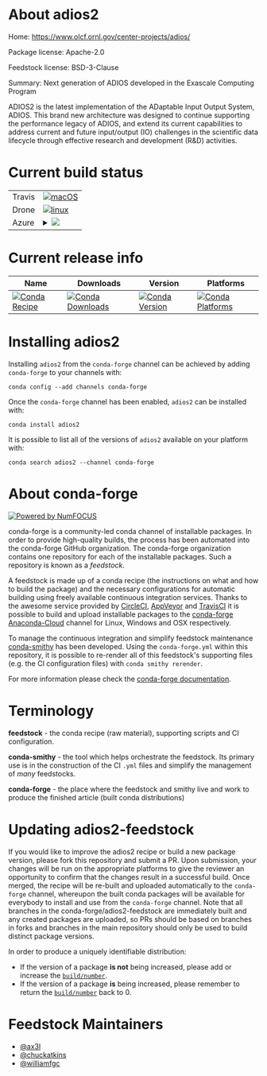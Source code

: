 About adios2
============

Home: https://www.olcf.ornl.gov/center-projects/adios/

Package license: Apache-2.0

Feedstock license: BSD-3-Clause

Summary: Next generation of ADIOS developed in the Exascale Computing Program

ADIOS2 is the latest implementation of the ADaptable Input Output System,
ADIOS. This brand new architecture was designed to continue supporting the
performance legacy of ADIOS, and extend its current capabilities to address
current and future input/output (IO) challenges in the scientific data
lifecycle through effective research and development (R&D) activities.


Current build status
====================


<table><tr>
    <td>Travis</td>
    <td>
      <a href="https://travis-ci.com/conda-forge/adios2-feedstock">
        <img alt="macOS" src="https://img.shields.io/travis/com/conda-forge/adios2-feedstock/master.svg?label=macOS">
      </a>
    </td>
  </tr><tr>
    <td>Drone</td>
    <td>
      <a href="https://cloud.drone.io/conda-forge/adios2-feedstock">
        <img alt="linux" src="https://img.shields.io/drone/build/conda-forge/adios2-feedstock/master.svg?label=Linux">
      </a>
    </td>
  </tr>
    
  <tr>
    <td>Azure</td>
    <td>
      <details>
        <summary>
          <a href="https://dev.azure.com/conda-forge/feedstock-builds/_build/latest?definitionId=7026&branchName=master">
            <img src="https://dev.azure.com/conda-forge/feedstock-builds/_apis/build/status/adios2-feedstock?branchName=master">
          </a>
        </summary>
        <table>
          <thead><tr><th>Variant</th><th>Status</th></tr></thead>
          <tbody><tr>
              <td>linux_64_mpimpichpython3.6.____cpythonpython_implcpythontarget_platformlinux-64</td>
              <td>
                <a href="https://dev.azure.com/conda-forge/feedstock-builds/_build/latest?definitionId=7026&branchName=master">
                  <img src="https://dev.azure.com/conda-forge/feedstock-builds/_apis/build/status/adios2-feedstock?branchName=master&jobName=linux&configuration=linux_64_mpimpichpython3.6.____cpythonpython_implcpythontarget_platformlinux-64" alt="variant">
                </a>
              </td>
            </tr><tr>
              <td>linux_64_mpimpichpython3.7.____cpythonpython_implcpythontarget_platformlinux-64</td>
              <td>
                <a href="https://dev.azure.com/conda-forge/feedstock-builds/_build/latest?definitionId=7026&branchName=master">
                  <img src="https://dev.azure.com/conda-forge/feedstock-builds/_apis/build/status/adios2-feedstock?branchName=master&jobName=linux&configuration=linux_64_mpimpichpython3.7.____cpythonpython_implcpythontarget_platformlinux-64" alt="variant">
                </a>
              </td>
            </tr><tr>
              <td>linux_64_mpimpichpython3.8.____cpythonpython_implcpythontarget_platformlinux-64</td>
              <td>
                <a href="https://dev.azure.com/conda-forge/feedstock-builds/_build/latest?definitionId=7026&branchName=master">
                  <img src="https://dev.azure.com/conda-forge/feedstock-builds/_apis/build/status/adios2-feedstock?branchName=master&jobName=linux&configuration=linux_64_mpimpichpython3.8.____cpythonpython_implcpythontarget_platformlinux-64" alt="variant">
                </a>
              </td>
            </tr><tr>
              <td>linux_64_mpinompipython3.6.____cpythonpython_implcpythontarget_platformlinux-64</td>
              <td>
                <a href="https://dev.azure.com/conda-forge/feedstock-builds/_build/latest?definitionId=7026&branchName=master">
                  <img src="https://dev.azure.com/conda-forge/feedstock-builds/_apis/build/status/adios2-feedstock?branchName=master&jobName=linux&configuration=linux_64_mpinompipython3.6.____cpythonpython_implcpythontarget_platformlinux-64" alt="variant">
                </a>
              </td>
            </tr><tr>
              <td>linux_64_mpinompipython3.7.____cpythonpython_implcpythontarget_platformlinux-64</td>
              <td>
                <a href="https://dev.azure.com/conda-forge/feedstock-builds/_build/latest?definitionId=7026&branchName=master">
                  <img src="https://dev.azure.com/conda-forge/feedstock-builds/_apis/build/status/adios2-feedstock?branchName=master&jobName=linux&configuration=linux_64_mpinompipython3.7.____cpythonpython_implcpythontarget_platformlinux-64" alt="variant">
                </a>
              </td>
            </tr><tr>
              <td>linux_64_mpinompipython3.8.____cpythonpython_implcpythontarget_platformlinux-64</td>
              <td>
                <a href="https://dev.azure.com/conda-forge/feedstock-builds/_build/latest?definitionId=7026&branchName=master">
                  <img src="https://dev.azure.com/conda-forge/feedstock-builds/_apis/build/status/adios2-feedstock?branchName=master&jobName=linux&configuration=linux_64_mpinompipython3.8.____cpythonpython_implcpythontarget_platformlinux-64" alt="variant">
                </a>
              </td>
            </tr><tr>
              <td>linux_64_mpiopenmpipython3.6.____cpythonpython_implcpythontarget_platformlinux-64</td>
              <td>
                <a href="https://dev.azure.com/conda-forge/feedstock-builds/_build/latest?definitionId=7026&branchName=master">
                  <img src="https://dev.azure.com/conda-forge/feedstock-builds/_apis/build/status/adios2-feedstock?branchName=master&jobName=linux&configuration=linux_64_mpiopenmpipython3.6.____cpythonpython_implcpythontarget_platformlinux-64" alt="variant">
                </a>
              </td>
            </tr><tr>
              <td>linux_64_mpiopenmpipython3.7.____cpythonpython_implcpythontarget_platformlinux-64</td>
              <td>
                <a href="https://dev.azure.com/conda-forge/feedstock-builds/_build/latest?definitionId=7026&branchName=master">
                  <img src="https://dev.azure.com/conda-forge/feedstock-builds/_apis/build/status/adios2-feedstock?branchName=master&jobName=linux&configuration=linux_64_mpiopenmpipython3.7.____cpythonpython_implcpythontarget_platformlinux-64" alt="variant">
                </a>
              </td>
            </tr><tr>
              <td>linux_64_mpiopenmpipython3.8.____cpythonpython_implcpythontarget_platformlinux-64</td>
              <td>
                <a href="https://dev.azure.com/conda-forge/feedstock-builds/_build/latest?definitionId=7026&branchName=master">
                  <img src="https://dev.azure.com/conda-forge/feedstock-builds/_apis/build/status/adios2-feedstock?branchName=master&jobName=linux&configuration=linux_64_mpiopenmpipython3.8.____cpythonpython_implcpythontarget_platformlinux-64" alt="variant">
                </a>
              </td>
            </tr><tr>
              <td>linux_aarch64_mpimpichpython3.6.____cpythonpython_implcpythontarget_platformlinux-aarch64</td>
              <td>
                <a href="https://dev.azure.com/conda-forge/feedstock-builds/_build/latest?definitionId=7026&branchName=master">
                  <img src="https://dev.azure.com/conda-forge/feedstock-builds/_apis/build/status/adios2-feedstock?branchName=master&jobName=linux&configuration=linux_aarch64_mpimpichpython3.6.____cpythonpython_implcpythontarget_platformlinux-aarch64" alt="variant">
                </a>
              </td>
            </tr><tr>
              <td>linux_aarch64_mpimpichpython3.7.____cpythonpython_implcpythontarget_platformlinux-aarch64</td>
              <td>
                <a href="https://dev.azure.com/conda-forge/feedstock-builds/_build/latest?definitionId=7026&branchName=master">
                  <img src="https://dev.azure.com/conda-forge/feedstock-builds/_apis/build/status/adios2-feedstock?branchName=master&jobName=linux&configuration=linux_aarch64_mpimpichpython3.7.____cpythonpython_implcpythontarget_platformlinux-aarch64" alt="variant">
                </a>
              </td>
            </tr><tr>
              <td>linux_aarch64_mpimpichpython3.8.____cpythonpython_implcpythontarget_platformlinux-aarch64</td>
              <td>
                <a href="https://dev.azure.com/conda-forge/feedstock-builds/_build/latest?definitionId=7026&branchName=master">
                  <img src="https://dev.azure.com/conda-forge/feedstock-builds/_apis/build/status/adios2-feedstock?branchName=master&jobName=linux&configuration=linux_aarch64_mpimpichpython3.8.____cpythonpython_implcpythontarget_platformlinux-aarch64" alt="variant">
                </a>
              </td>
            </tr><tr>
              <td>linux_aarch64_mpinompipython3.6.____cpythonpython_implcpythontarget_platformlinux-aarch64</td>
              <td>
                <a href="https://dev.azure.com/conda-forge/feedstock-builds/_build/latest?definitionId=7026&branchName=master">
                  <img src="https://dev.azure.com/conda-forge/feedstock-builds/_apis/build/status/adios2-feedstock?branchName=master&jobName=linux&configuration=linux_aarch64_mpinompipython3.6.____cpythonpython_implcpythontarget_platformlinux-aarch64" alt="variant">
                </a>
              </td>
            </tr><tr>
              <td>linux_aarch64_mpinompipython3.7.____cpythonpython_implcpythontarget_platformlinux-aarch64</td>
              <td>
                <a href="https://dev.azure.com/conda-forge/feedstock-builds/_build/latest?definitionId=7026&branchName=master">
                  <img src="https://dev.azure.com/conda-forge/feedstock-builds/_apis/build/status/adios2-feedstock?branchName=master&jobName=linux&configuration=linux_aarch64_mpinompipython3.7.____cpythonpython_implcpythontarget_platformlinux-aarch64" alt="variant">
                </a>
              </td>
            </tr><tr>
              <td>linux_aarch64_mpinompipython3.8.____cpythonpython_implcpythontarget_platformlinux-aarch64</td>
              <td>
                <a href="https://dev.azure.com/conda-forge/feedstock-builds/_build/latest?definitionId=7026&branchName=master">
                  <img src="https://dev.azure.com/conda-forge/feedstock-builds/_apis/build/status/adios2-feedstock?branchName=master&jobName=linux&configuration=linux_aarch64_mpinompipython3.8.____cpythonpython_implcpythontarget_platformlinux-aarch64" alt="variant">
                </a>
              </td>
            </tr><tr>
              <td>linux_aarch64_mpiopenmpipython3.6.____cpythonpython_implcpythontarget_platformlinux-aarch64</td>
              <td>
                <a href="https://dev.azure.com/conda-forge/feedstock-builds/_build/latest?definitionId=7026&branchName=master">
                  <img src="https://dev.azure.com/conda-forge/feedstock-builds/_apis/build/status/adios2-feedstock?branchName=master&jobName=linux&configuration=linux_aarch64_mpiopenmpipython3.6.____cpythonpython_implcpythontarget_platformlinux-aarch64" alt="variant">
                </a>
              </td>
            </tr><tr>
              <td>linux_aarch64_mpiopenmpipython3.7.____cpythonpython_implcpythontarget_platformlinux-aarch64</td>
              <td>
                <a href="https://dev.azure.com/conda-forge/feedstock-builds/_build/latest?definitionId=7026&branchName=master">
                  <img src="https://dev.azure.com/conda-forge/feedstock-builds/_apis/build/status/adios2-feedstock?branchName=master&jobName=linux&configuration=linux_aarch64_mpiopenmpipython3.7.____cpythonpython_implcpythontarget_platformlinux-aarch64" alt="variant">
                </a>
              </td>
            </tr><tr>
              <td>linux_aarch64_mpiopenmpipython3.8.____cpythonpython_implcpythontarget_platformlinux-aarch64</td>
              <td>
                <a href="https://dev.azure.com/conda-forge/feedstock-builds/_build/latest?definitionId=7026&branchName=master">
                  <img src="https://dev.azure.com/conda-forge/feedstock-builds/_apis/build/status/adios2-feedstock?branchName=master&jobName=linux&configuration=linux_aarch64_mpiopenmpipython3.8.____cpythonpython_implcpythontarget_platformlinux-aarch64" alt="variant">
                </a>
              </td>
            </tr><tr>
              <td>linux_ppc64le_mpimpichpython3.6.____cpythonpython_implcpythontarget_platformlinux-ppc64le</td>
              <td>
                <a href="https://dev.azure.com/conda-forge/feedstock-builds/_build/latest?definitionId=7026&branchName=master">
                  <img src="https://dev.azure.com/conda-forge/feedstock-builds/_apis/build/status/adios2-feedstock?branchName=master&jobName=linux&configuration=linux_ppc64le_mpimpichpython3.6.____cpythonpython_implcpythontarget_platformlinux-ppc64le" alt="variant">
                </a>
              </td>
            </tr><tr>
              <td>linux_ppc64le_mpimpichpython3.7.____cpythonpython_implcpythontarget_platformlinux-ppc64le</td>
              <td>
                <a href="https://dev.azure.com/conda-forge/feedstock-builds/_build/latest?definitionId=7026&branchName=master">
                  <img src="https://dev.azure.com/conda-forge/feedstock-builds/_apis/build/status/adios2-feedstock?branchName=master&jobName=linux&configuration=linux_ppc64le_mpimpichpython3.7.____cpythonpython_implcpythontarget_platformlinux-ppc64le" alt="variant">
                </a>
              </td>
            </tr><tr>
              <td>linux_ppc64le_mpimpichpython3.8.____cpythonpython_implcpythontarget_platformlinux-ppc64le</td>
              <td>
                <a href="https://dev.azure.com/conda-forge/feedstock-builds/_build/latest?definitionId=7026&branchName=master">
                  <img src="https://dev.azure.com/conda-forge/feedstock-builds/_apis/build/status/adios2-feedstock?branchName=master&jobName=linux&configuration=linux_ppc64le_mpimpichpython3.8.____cpythonpython_implcpythontarget_platformlinux-ppc64le" alt="variant">
                </a>
              </td>
            </tr><tr>
              <td>linux_ppc64le_mpinompipython3.6.____cpythonpython_implcpythontarget_platformlinux-ppc64le</td>
              <td>
                <a href="https://dev.azure.com/conda-forge/feedstock-builds/_build/latest?definitionId=7026&branchName=master">
                  <img src="https://dev.azure.com/conda-forge/feedstock-builds/_apis/build/status/adios2-feedstock?branchName=master&jobName=linux&configuration=linux_ppc64le_mpinompipython3.6.____cpythonpython_implcpythontarget_platformlinux-ppc64le" alt="variant">
                </a>
              </td>
            </tr><tr>
              <td>linux_ppc64le_mpinompipython3.7.____cpythonpython_implcpythontarget_platformlinux-ppc64le</td>
              <td>
                <a href="https://dev.azure.com/conda-forge/feedstock-builds/_build/latest?definitionId=7026&branchName=master">
                  <img src="https://dev.azure.com/conda-forge/feedstock-builds/_apis/build/status/adios2-feedstock?branchName=master&jobName=linux&configuration=linux_ppc64le_mpinompipython3.7.____cpythonpython_implcpythontarget_platformlinux-ppc64le" alt="variant">
                </a>
              </td>
            </tr><tr>
              <td>linux_ppc64le_mpinompipython3.8.____cpythonpython_implcpythontarget_platformlinux-ppc64le</td>
              <td>
                <a href="https://dev.azure.com/conda-forge/feedstock-builds/_build/latest?definitionId=7026&branchName=master">
                  <img src="https://dev.azure.com/conda-forge/feedstock-builds/_apis/build/status/adios2-feedstock?branchName=master&jobName=linux&configuration=linux_ppc64le_mpinompipython3.8.____cpythonpython_implcpythontarget_platformlinux-ppc64le" alt="variant">
                </a>
              </td>
            </tr><tr>
              <td>linux_ppc64le_mpiopenmpipython3.6.____cpythonpython_implcpythontarget_platformlinux-ppc64le</td>
              <td>
                <a href="https://dev.azure.com/conda-forge/feedstock-builds/_build/latest?definitionId=7026&branchName=master">
                  <img src="https://dev.azure.com/conda-forge/feedstock-builds/_apis/build/status/adios2-feedstock?branchName=master&jobName=linux&configuration=linux_ppc64le_mpiopenmpipython3.6.____cpythonpython_implcpythontarget_platformlinux-ppc64le" alt="variant">
                </a>
              </td>
            </tr><tr>
              <td>linux_ppc64le_mpiopenmpipython3.7.____cpythonpython_implcpythontarget_platformlinux-ppc64le</td>
              <td>
                <a href="https://dev.azure.com/conda-forge/feedstock-builds/_build/latest?definitionId=7026&branchName=master">
                  <img src="https://dev.azure.com/conda-forge/feedstock-builds/_apis/build/status/adios2-feedstock?branchName=master&jobName=linux&configuration=linux_ppc64le_mpiopenmpipython3.7.____cpythonpython_implcpythontarget_platformlinux-ppc64le" alt="variant">
                </a>
              </td>
            </tr><tr>
              <td>linux_ppc64le_mpiopenmpipython3.8.____cpythonpython_implcpythontarget_platformlinux-ppc64le</td>
              <td>
                <a href="https://dev.azure.com/conda-forge/feedstock-builds/_build/latest?definitionId=7026&branchName=master">
                  <img src="https://dev.azure.com/conda-forge/feedstock-builds/_apis/build/status/adios2-feedstock?branchName=master&jobName=linux&configuration=linux_ppc64le_mpiopenmpipython3.8.____cpythonpython_implcpythontarget_platformlinux-ppc64le" alt="variant">
                </a>
              </td>
            </tr><tr>
              <td>osx_64_mpimpichpython3.6.____cpythonpython_implcpythontarget_platformosx-64</td>
              <td>
                <a href="https://dev.azure.com/conda-forge/feedstock-builds/_build/latest?definitionId=7026&branchName=master">
                  <img src="https://dev.azure.com/conda-forge/feedstock-builds/_apis/build/status/adios2-feedstock?branchName=master&jobName=osx&configuration=osx_64_mpimpichpython3.6.____cpythonpython_implcpythontarget_platformosx-64" alt="variant">
                </a>
              </td>
            </tr><tr>
              <td>osx_64_mpimpichpython3.7.____cpythonpython_implcpythontarget_platformosx-64</td>
              <td>
                <a href="https://dev.azure.com/conda-forge/feedstock-builds/_build/latest?definitionId=7026&branchName=master">
                  <img src="https://dev.azure.com/conda-forge/feedstock-builds/_apis/build/status/adios2-feedstock?branchName=master&jobName=osx&configuration=osx_64_mpimpichpython3.7.____cpythonpython_implcpythontarget_platformosx-64" alt="variant">
                </a>
              </td>
            </tr><tr>
              <td>osx_64_mpimpichpython3.8.____cpythonpython_implcpythontarget_platformosx-64</td>
              <td>
                <a href="https://dev.azure.com/conda-forge/feedstock-builds/_build/latest?definitionId=7026&branchName=master">
                  <img src="https://dev.azure.com/conda-forge/feedstock-builds/_apis/build/status/adios2-feedstock?branchName=master&jobName=osx&configuration=osx_64_mpimpichpython3.8.____cpythonpython_implcpythontarget_platformosx-64" alt="variant">
                </a>
              </td>
            </tr><tr>
              <td>osx_64_mpinompipython3.6.____cpythonpython_implcpythontarget_platformosx-64</td>
              <td>
                <a href="https://dev.azure.com/conda-forge/feedstock-builds/_build/latest?definitionId=7026&branchName=master">
                  <img src="https://dev.azure.com/conda-forge/feedstock-builds/_apis/build/status/adios2-feedstock?branchName=master&jobName=osx&configuration=osx_64_mpinompipython3.6.____cpythonpython_implcpythontarget_platformosx-64" alt="variant">
                </a>
              </td>
            </tr><tr>
              <td>osx_64_mpinompipython3.7.____cpythonpython_implcpythontarget_platformosx-64</td>
              <td>
                <a href="https://dev.azure.com/conda-forge/feedstock-builds/_build/latest?definitionId=7026&branchName=master">
                  <img src="https://dev.azure.com/conda-forge/feedstock-builds/_apis/build/status/adios2-feedstock?branchName=master&jobName=osx&configuration=osx_64_mpinompipython3.7.____cpythonpython_implcpythontarget_platformosx-64" alt="variant">
                </a>
              </td>
            </tr><tr>
              <td>osx_64_mpinompipython3.8.____cpythonpython_implcpythontarget_platformosx-64</td>
              <td>
                <a href="https://dev.azure.com/conda-forge/feedstock-builds/_build/latest?definitionId=7026&branchName=master">
                  <img src="https://dev.azure.com/conda-forge/feedstock-builds/_apis/build/status/adios2-feedstock?branchName=master&jobName=osx&configuration=osx_64_mpinompipython3.8.____cpythonpython_implcpythontarget_platformosx-64" alt="variant">
                </a>
              </td>
            </tr><tr>
              <td>osx_64_mpiopenmpipython3.6.____cpythonpython_implcpythontarget_platformosx-64</td>
              <td>
                <a href="https://dev.azure.com/conda-forge/feedstock-builds/_build/latest?definitionId=7026&branchName=master">
                  <img src="https://dev.azure.com/conda-forge/feedstock-builds/_apis/build/status/adios2-feedstock?branchName=master&jobName=osx&configuration=osx_64_mpiopenmpipython3.6.____cpythonpython_implcpythontarget_platformosx-64" alt="variant">
                </a>
              </td>
            </tr><tr>
              <td>osx_64_mpiopenmpipython3.7.____cpythonpython_implcpythontarget_platformosx-64</td>
              <td>
                <a href="https://dev.azure.com/conda-forge/feedstock-builds/_build/latest?definitionId=7026&branchName=master">
                  <img src="https://dev.azure.com/conda-forge/feedstock-builds/_apis/build/status/adios2-feedstock?branchName=master&jobName=osx&configuration=osx_64_mpiopenmpipython3.7.____cpythonpython_implcpythontarget_platformosx-64" alt="variant">
                </a>
              </td>
            </tr><tr>
              <td>osx_64_mpiopenmpipython3.8.____cpythonpython_implcpythontarget_platformosx-64</td>
              <td>
                <a href="https://dev.azure.com/conda-forge/feedstock-builds/_build/latest?definitionId=7026&branchName=master">
                  <img src="https://dev.azure.com/conda-forge/feedstock-builds/_apis/build/status/adios2-feedstock?branchName=master&jobName=osx&configuration=osx_64_mpiopenmpipython3.8.____cpythonpython_implcpythontarget_platformosx-64" alt="variant">
                </a>
              </td>
            </tr><tr>
              <td>win_64_python3.6.____cpythontarget_platformwin-64</td>
              <td>
                <a href="https://dev.azure.com/conda-forge/feedstock-builds/_build/latest?definitionId=7026&branchName=master">
                  <img src="https://dev.azure.com/conda-forge/feedstock-builds/_apis/build/status/adios2-feedstock?branchName=master&jobName=win&configuration=win_64_python3.6.____cpythontarget_platformwin-64" alt="variant">
                </a>
              </td>
            </tr><tr>
              <td>win_64_python3.7.____cpythontarget_platformwin-64</td>
              <td>
                <a href="https://dev.azure.com/conda-forge/feedstock-builds/_build/latest?definitionId=7026&branchName=master">
                  <img src="https://dev.azure.com/conda-forge/feedstock-builds/_apis/build/status/adios2-feedstock?branchName=master&jobName=win&configuration=win_64_python3.7.____cpythontarget_platformwin-64" alt="variant">
                </a>
              </td>
            </tr><tr>
              <td>win_64_python3.8.____cpythontarget_platformwin-64</td>
              <td>
                <a href="https://dev.azure.com/conda-forge/feedstock-builds/_build/latest?definitionId=7026&branchName=master">
                  <img src="https://dev.azure.com/conda-forge/feedstock-builds/_apis/build/status/adios2-feedstock?branchName=master&jobName=win&configuration=win_64_python3.8.____cpythontarget_platformwin-64" alt="variant">
                </a>
              </td>
            </tr>
          </tbody>
        </table>
      </details>
    </td>
  </tr>
</table>

Current release info
====================

| Name | Downloads | Version | Platforms |
| --- | --- | --- | --- |
| [![Conda Recipe](https://img.shields.io/badge/recipe-adios2-green.svg)](https://anaconda.org/conda-forge/adios2) | [![Conda Downloads](https://img.shields.io/conda/dn/conda-forge/adios2.svg)](https://anaconda.org/conda-forge/adios2) | [![Conda Version](https://img.shields.io/conda/vn/conda-forge/adios2.svg)](https://anaconda.org/conda-forge/adios2) | [![Conda Platforms](https://img.shields.io/conda/pn/conda-forge/adios2.svg)](https://anaconda.org/conda-forge/adios2) |

Installing adios2
=================

Installing `adios2` from the `conda-forge` channel can be achieved by adding `conda-forge` to your channels with:

```
conda config --add channels conda-forge
```

Once the `conda-forge` channel has been enabled, `adios2` can be installed with:

```
conda install adios2
```

It is possible to list all of the versions of `adios2` available on your platform with:

```
conda search adios2 --channel conda-forge
```


About conda-forge
=================

[![Powered by NumFOCUS](https://img.shields.io/badge/powered%20by-NumFOCUS-orange.svg?style=flat&colorA=E1523D&colorB=007D8A)](http://numfocus.org)

conda-forge is a community-led conda channel of installable packages.
In order to provide high-quality builds, the process has been automated into the
conda-forge GitHub organization. The conda-forge organization contains one repository
for each of the installable packages. Such a repository is known as a *feedstock*.

A feedstock is made up of a conda recipe (the instructions on what and how to build
the package) and the necessary configurations for automatic building using freely
available continuous integration services. Thanks to the awesome service provided by
[CircleCI](https://circleci.com/), [AppVeyor](https://www.appveyor.com/)
and [TravisCI](https://travis-ci.com/) it is possible to build and upload installable
packages to the [conda-forge](https://anaconda.org/conda-forge)
[Anaconda-Cloud](https://anaconda.org/) channel for Linux, Windows and OSX respectively.

To manage the continuous integration and simplify feedstock maintenance
[conda-smithy](https://github.com/conda-forge/conda-smithy) has been developed.
Using the ``conda-forge.yml`` within this repository, it is possible to re-render all of
this feedstock's supporting files (e.g. the CI configuration files) with ``conda smithy rerender``.

For more information please check the [conda-forge documentation](https://conda-forge.org/docs/).

Terminology
===========

**feedstock** - the conda recipe (raw material), supporting scripts and CI configuration.

**conda-smithy** - the tool which helps orchestrate the feedstock.
                   Its primary use is in the construction of the CI ``.yml`` files
                   and simplify the management of *many* feedstocks.

**conda-forge** - the place where the feedstock and smithy live and work to
                  produce the finished article (built conda distributions)


Updating adios2-feedstock
=========================

If you would like to improve the adios2 recipe or build a new
package version, please fork this repository and submit a PR. Upon submission,
your changes will be run on the appropriate platforms to give the reviewer an
opportunity to confirm that the changes result in a successful build. Once
merged, the recipe will be re-built and uploaded automatically to the
`conda-forge` channel, whereupon the built conda packages will be available for
everybody to install and use from the `conda-forge` channel.
Note that all branches in the conda-forge/adios2-feedstock are
immediately built and any created packages are uploaded, so PRs should be based
on branches in forks and branches in the main repository should only be used to
build distinct package versions.

In order to produce a uniquely identifiable distribution:
 * If the version of a package **is not** being increased, please add or increase
   the [``build/number``](https://conda.io/docs/user-guide/tasks/build-packages/define-metadata.html#build-number-and-string).
 * If the version of a package **is** being increased, please remember to return
   the [``build/number``](https://conda.io/docs/user-guide/tasks/build-packages/define-metadata.html#build-number-and-string)
   back to 0.

Feedstock Maintainers
=====================

* [@ax3l](https://github.com/ax3l/)
* [@chuckatkins](https://github.com/chuckatkins/)
* [@williamfgc](https://github.com/williamfgc/)


